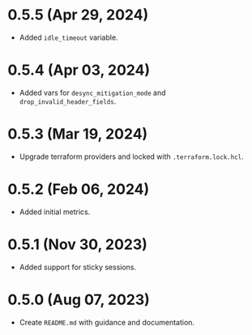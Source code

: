 # 0.5.5 (Apr 29, 2024)
* Added `idle_timeout` variable.

# 0.5.4 (Apr 03, 2024)
* Added vars for `desync_mitigation_mode` and `drop_invalid_header_fields`.

# 0.5.3 (Mar 19, 2024)
* Upgrade terraform providers and locked with `.terraform.lock.hcl`.

# 0.5.2 (Feb 06, 2024)
* Added initial metrics.

# 0.5.1 (Nov 30, 2023)
* Added support for sticky sessions.

# 0.5.0 (Aug 07, 2023)
* Create `README.md` with guidance and documentation.
